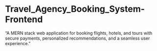 # Travel_Agency_Booking_System-Frontend
“A MERN stack web application for booking flights, hotels, and tours with secure payments, personalized recommendations, and a seamless user experience.”
